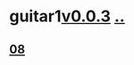 # guitar1[v0.0.3](https://github.com/shanuan/guitar1/edit/master/2020/README.md) [..](..)
## [08](08)
